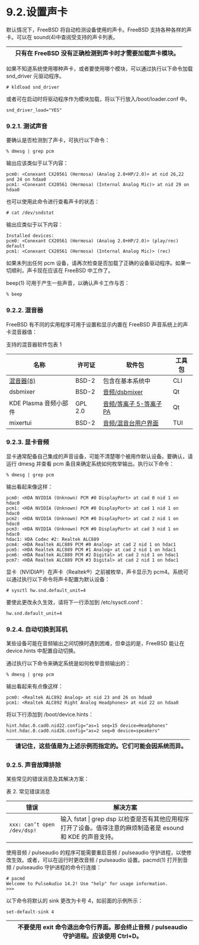 # 9.2.设置声卡


默认情况下，FreeBSD 将自动检测设备使用的声卡。FreeBSD 支持各种各样的声卡。可以在 sound(4)中查阅受支持的声卡列表。

|  | 只有在 FreeBSD 没有正确检测到声卡时才需要加载声卡模块。|
| -- | --------------------------------------------------------- |

如果不知道系统使用哪种声卡，或者要使用哪个模块，可以通过执行以下命令加载 snd_driver 元驱动程序。

```
# kldload snd_driver
```

或者可在启动时将驱动程序作为模块加载，将以下行放入/boot/loader.conf 中。

```
snd_driver_load="YES"
```

### 9.2.1. 测试声音

要确认是否检测到了声卡，可执行以下命令：

```
% dmesg | grep pcm
```

输出应该类似于以下内容：

```
pcm0: <Conexant CX20561 (Hermosa) (Analog 2.0+HP/2.0)> at nid 26,22 and 24 on hdaa0
pcm1: <Conexant CX20561 (Hermosa) (Internal Analog Mic)> at nid 29 on hdaa0
```

也可以使用此命令进行查看声卡的状态：

```
# cat /dev/sndstat
```

输出应类似于以下内容：

```
Installed devices:
pcm0: <Conexant CX20561 (Hermosa) (Analog 2.0+HP/2.0)> (play/rec) default
pcm1: <Conexant CX20561 (Hermosa) (Internal Analog Mic)> (rec)
```

如果未列出任何 pcm 设备，请再次检查是否加载了正确的设备驱动程序。如果一切顺利，声卡现在应该在 FreeBSD 中工作了。

beep(1) 可用于产生一些声音，以确认声卡工作与否：

```
% beep
```

### 9.2.2. 混音器

FreeBSD 有不同的实用程序可用于设置和显示内置在 FreeBSD 声音系统上的声卡混音器值：

支持的混音器软件包表 1

| 名称                  | 许可证  | 软件包               | 工具包 |
| ----------------------- | --------- | ------------------ | -------- |
| [ 混音器(8)](https://man.freebsd.org/cgi/man.cgi?query=mixer&sektion=8&format=html)                      | BSD-2   | 包含在基本系统中 | CLI    |
| dsbmixer              | BSD-2   | [ 音频/dsbmixer](https://cgit.freebsd.org/ports/tree/audio/dsbmixer/)                 | Qt     |
| KDE Plasma 音频小部件 | GPL 2.0 | [ 音频/等离子 5-等离子 PA](https://cgit.freebsd.org/ports/tree/audio/plasma5-plasma-pa/)                 | Qt     |
| mixertui              | BSD-2   | [ 音频/混音台用户界面](https://cgit.freebsd.org/ports/tree/audio/mixertui/)                 | TUI    |

### 9.2.3. 显卡音频

显卡通常配备自己集成的声音设备，可能不清楚哪个被用作默认设备。要确认，请运行 dmesg 并查看 pcm 条目来确定系统如何枚举输出。执行以下命令：

```
% dmesg | grep pcm
```

输出看起来像这样：

```
pcm0: <HDA NVIDIA (Unknown) PCM #0 DisplayPort> at cad 0 nid 1 on hdac0
pcm1: <HDA NVIDIA (Unknown) PCM #0 DisplayPort> at cad 1 nid 1 on hdac0
pcm2: <HDA NVIDIA (Unknown) PCM #0 DisplayPort> at cad 2 nid 1 on hdac0
pcm3: <HDA NVIDIA (Unknown) PCM #0 DisplayPort> at cad 3 nid 1 on hdac0
hdac1: HDA Codec #2: Realtek ALC889
pcm4: <HDA Realtek ALC889 PCM #0 Analog> at cad 2 nid 1 on hdac1
pcm5: <HDA Realtek ALC889 PCM #1 Analog> at cad 2 nid 1 on hdac1
pcm6: <HDA Realtek ALC889 PCM #2 Digital> at cad 2 nid 1 on hdac1
pcm7: <HDA Realtek ALC889 PCM #3 Digital> at cad 2 nid 1 on hdac1
```

显卡（NVIDIA®）在声卡（Realtek®）之前被枚举，声卡显示为 pcm4。系统可以通过执行以下命令将声卡配置为默认设备：

```
# sysctl hw.snd.default_unit=4
```

要使此更改永久生效，请将下一行添加到 /etc/sysctl.conf：

```
hw.snd.default_unit=4
```

### 9.2.4. 自动切换到耳机

某些设备可能在音频输出之间切换时遇到困难，但幸运的是，FreeBSD 能让在 device.hints 中配置自动切换。

通过执行以下命令来确定系统是如何枚举音频输出的：

```
% dmesg | grep pcm
```

输出看起来有点像这样：

```
pcm0: <Realtek ALC892 Analog> at nid 23 and 26 on hdaa0
pcm1: <Realtek ALC892 Right Analog Headphones> at nid 22 on hdaa0
```

将以下行添加到 /boot/device.hints：

```
hint.hdac.0.cad0.nid22.config="as=1 seq=15 device=Headphones"
hint.hdac.0.cad0.nid26.config="as=2 seq=0 device=speakers"
```

|  | 请记住，这些值是为上述示例而指定的。它们可能会因系统而异。|
| -- | ------------------------------------------------------------- |

### 9.2.5. 声音故障排除

某些常见的错误消息及其解决方案：

表 2. 常见错误消息

| 错误 | 解决方案                                                                                                         |
| ------ | ------------------------------------------------------------------------------------------------------------------ |
| `xxx: can’t open /dev/dsp!`     | 输入 fstat \| grep dsp 以检查是否有其他应用程序打开了设备。值得注意的麻烦制造者是 esound 和 KDE 的声音支持。|

使用音频 / pulseaudio 的程序可能需要重启音频 / pulseaudio 守护进程，以使修改生效。或者，可以在运行时更改音频 / pulseaudio 设置。pacmd(1) 打开到音频 / pulseaudio 守护进程的命令行连接：

```
# pacmd
Welcome to PulseAudio 14.2! Use "help" for usage information.
>>>
```

以下命令将默认的 sink 更改为卡号 4，如前面的示例所示：

```
set-default-sink 4
```

|  | 不要使用 exit 命令退出命令行界面。那会终止音频 / pulseaudio 守护进程。应该使用 Ctrl+D。|
| -- | --------------------------------------------------------------------------------------------- |
